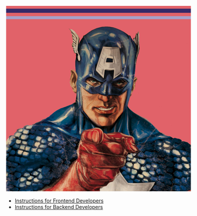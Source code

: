 ![Plejmo Wants You](plejmo_captainamerica_wantsyou_ver1.jpg)
* [Instructions for Frontend Developers](Frontend.md)
* [Instructions for Backend Developers](Backend.md)